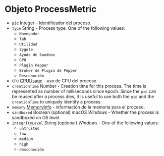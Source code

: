 # Objeto ProcessMetric

* `pid` Integer - Identificador del proceso.
* `type` String - Process type. One of the following values:
  * `Navegador`
  * `Tab`
  * `Utilidad`
  * `Zygote`
  * `Ayuda de Sandbox`
  * `GPU`
  * `Plugin Pepper`
  * `Broker de Plugin de Pepper`
  * `Desconocido`
* `CPU` [CPUUsage](cpu-usage.md) - uso de CPU del proceso.
* `creationTime` Number - Creation time for this process. The time is represented as number of milliseconds since epoch. Since the `pid` can be reused after a process dies, it is useful to use both the `pid` and the `creationTime` to uniquely identify a process.
* `memory` [MemoryInfo](memory-info.md) - información de la memoria para el proceso.
* `sandboxed` Boolean (optional) _macOS_ _Windows_ - Whether the process is sandboxed on OS level.
* `integrityLevel` String (optional) _Windows_ - One of the following values:
  * `untrusted`
  * `low`
  * `medium`
  * `high`
  * `desconocido`
